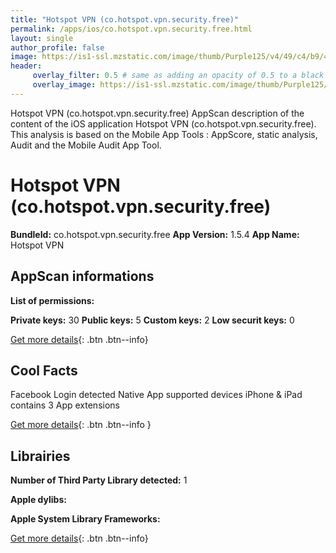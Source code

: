 ```yaml
---
title: "Hotspot VPN (co.hotspot.vpn.security.free)"
permalink: /apps/ios/co.hotspot.vpn.security.free.html
layout: single
author_profile: false
image: https://is1-ssl.mzstatic.com/image/thumb/Purple125/v4/49/c4/b9/49c4b969-898c-5771-7603-a1f802b51603/AppIcon-1x_U007emarketing-0-7-0-0-85-220.png/512x512bb.jpg
header: 
     overlay_filter: 0.5 # same as adding an opacity of 0.5 to a black background
     overlay_image: https://is1-ssl.mzstatic.com/image/thumb/Purple125/v4/49/c4/b9/49c4b969-898c-5771-7603-a1f802b51603/AppIcon-1x_U007emarketing-0-7-0-0-85-220.png/512x512bb.jpg
---
```

Hotspot VPN (co.hotspot.vpn.security.free) AppScan description of the content of the iOS application Hotspot VPN (co.hotspot.vpn.security.free). This analysis is based on the Mobile App Tools : AppScore, static analysis, Audit and the Mobile Audit App Tool.

# Hotspot VPN (co.hotspot.vpn.security.free)

**BundleId:** co.hotspot.vpn.security.free
**App Version:** 1.5.4
**App Name:** Hotspot VPN


## AppScan informations 

**List of permissions:** 
  
  
**Private keys:** 30
**Public keys:** 5
**Custom keys:** 2
**Low securit keys:** 0
  
[Get more details](/pricing.html){: .btn .btn--info}

## Cool Facts

Facebook Login detected
Native App
supported devices iPhone & iPad
contains 3 App extensions
  
[Get more details](/pricing.html){: .btn .btn--info }

## Librairies 
**Number of Third Party Library detected:** 1


**Apple dylibs:**


**Apple System Library Frameworks:**


  
[Get more details](/pricing.html){: .btn .btn--info}

